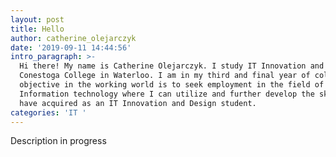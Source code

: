 ```yaml
---
layout: post
title: Hello
author: catherine_olejarczyk
date: '2019-09-11 14:44:56'
intro_paragraph: >-
  Hi there! My name is Catherine Olejarczyk. I study IT Innovation and Design at
  Conestoga College in Waterloo. I am in my third and final year of college. My
  objective in the working world is to seek employment in the field of
  Information technology where I can utilize and further develop the skills I
  have acquired as an IT Innovation and Design student.
categories: 'IT '
---
```

Description in progress

